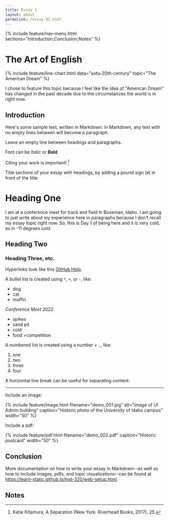 ```yaml
---
title: Essay 1
layout: about
permalink: /essay-01.html
---
```


{% include feature/nav-menu.html sections="Introduction;Conclusion;Notes" %}

# The Art of English

{% include feature/line-chart.html data="sotu-20th-century" topic="The American Dream" %}

I chose to feature this topic because I feel like the idea of "American Dream" has changed in the past decade due to the circumstances the world is in right now.

## Introduction

Here's some sample text, written in Markdown.
In Markdown, any text with no empty lines between will become a paragraph.

Leave an empty line between headings and paragraphs.

Font can be *Italic* or **Bold**.

Citing your work is important! [^1]

Title sections of your essay with headings, by adding a pound sign (`#`) in front of the title:

# Heading One

I am at a conference meet for track and field in Boseman, Idaho. I am going to just write about my experience here in paragraphs because I don't recall my essay topic right now. So, this is Day 1 of being here and it is very cold, as in -11 degrees cold.

## Heading Two

### Heading Three, etc.

Hyperlinks look like this [GitHub Help](https://help.github.com/).

A bullet list is created using `*`, `+`, or `-`, like:

- dog
- cat
- muffin

*Conference Meet 2022*

+ spikes
+ sand pit
+ cold
+ food
+competition

A numbered list is created using a number + `.`, like:

1. one
2. two
6. three
2. four

A horizontal line break can be useful for separating content:

----

Include an image:

{% include feature/image.html filename="demo_001.jpg" alt="image of UI Admin building" caption="Historic photo of the University of Idaho campus" width="50" %}

Include a pdf:

{% include feature/pdf.html filename="demo_002.pdf" caption="Historic postcard" width="50" %}

## Conclusion

More documentation on how to write your essay in Markdown--as well as how to include images, pdfs, and topic visualizations--can be found at <https://learn-static.github.io/hist-320/web-setup.html>.

## Notes

[^1]: Katie Kitamura, A Separation (New York: Riverhead Books, 2017), 25.
